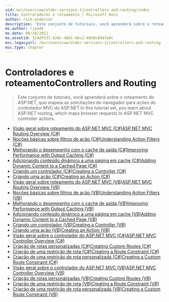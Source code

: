 ```yaml
---
uid: mvc/overview/older-versions-1/controllers-and-routing/index
title: Controladores e roteamento | Microsoft Docs
author: rick-anderson
description: 'Este conjunto de tutoriais, você aprenderá sobre o roteamento do ASP.NET, que mapeia as solicitações do navegador para ações do controlador MVC do ASP.NET.'
ms.author: riande
ms.date: 09/28/2011
ms.assetid: 124df537-428c-4861-b6c2-4830c094fe0c
msc.legacyurl: /mvc/overview/older-versions-1/controllers-and-routing
msc.type: chapter
---
```

<a name="controllers-and-routing"></a><span data-ttu-id="4cd88-103">Controladores e roteamento</span><span class="sxs-lookup"><span data-stu-id="4cd88-103">Controllers and Routing</span></span>
====================
> <span data-ttu-id="4cd88-104">Este conjunto de tutoriais, você aprenderá sobre o roteamento do ASP.NET, que mapeia as solicitações do navegador para ações do controlador MVC do ASP.NET.</span><span class="sxs-lookup"><span data-stu-id="4cd88-104">In this tutorial set, you learn about ASP.NET routing, which maps browser requests to ASP.NET MVC controller actions.</span></span>


- [<span data-ttu-id="4cd88-105">Visão geral sobre roteamento do ASP.NET MVC (C#)</span><span class="sxs-lookup"><span data-stu-id="4cd88-105">ASP.NET MVC Routing Overview (C#)</span></span>](asp-net-mvc-routing-overview-cs.md)
- [<span data-ttu-id="4cd88-106">Noções básicas sobre filtros de ação (C#)</span><span class="sxs-lookup"><span data-stu-id="4cd88-106">Understanding Action Filters (C#)</span></span>](understanding-action-filters-cs.md)
- [<span data-ttu-id="4cd88-107">Melhorando o desempenho com o cache de saída (C#)</span><span class="sxs-lookup"><span data-stu-id="4cd88-107">Improving Performance with Output Caching (C#)</span></span>](improving-performance-with-output-caching-cs.md)
- [<span data-ttu-id="4cd88-108">Adicionando conteúdo dinâmico a uma página em cache (C#)</span><span class="sxs-lookup"><span data-stu-id="4cd88-108">Adding Dynamic Content to a Cached Page (C#)</span></span>](adding-dynamic-content-to-a-cached-page-cs.md)
- [<span data-ttu-id="4cd88-109">Criando um controlador (C#)</span><span class="sxs-lookup"><span data-stu-id="4cd88-109">Creating a Controller (C#)</span></span>](creating-a-controller-cs.md)
- [<span data-ttu-id="4cd88-110">Criando uma ação (C#)</span><span class="sxs-lookup"><span data-stu-id="4cd88-110">Creating an Action (C#)</span></span>](creating-an-action-cs.md)
- [<span data-ttu-id="4cd88-111">Visão geral sobre roteamento do ASP.NET MVC (VB)</span><span class="sxs-lookup"><span data-stu-id="4cd88-111">ASP.NET MVC Routing Overview (VB)</span></span>](asp-net-mvc-routing-overview-vb.md)
- [<span data-ttu-id="4cd88-112">Noções básicas sobre filtros de ação (VB)</span><span class="sxs-lookup"><span data-stu-id="4cd88-112">Understanding Action Filters (VB)</span></span>](understanding-action-filters-vb.md)
- [<span data-ttu-id="4cd88-113">Melhorando o desempenho com o cache de saída (VB)</span><span class="sxs-lookup"><span data-stu-id="4cd88-113">Improving Performance with Output Caching (VB)</span></span>](improving-performance-with-output-caching-vb.md)
- [<span data-ttu-id="4cd88-114">Adicionando conteúdo dinâmico a uma página em cache (VB)</span><span class="sxs-lookup"><span data-stu-id="4cd88-114">Adding Dynamic Content to a Cached Page (VB)</span></span>](adding-dynamic-content-to-a-cached-page-vb.md)
- [<span data-ttu-id="4cd88-115">Criando um controlador (VB)</span><span class="sxs-lookup"><span data-stu-id="4cd88-115">Creating a Controller (VB)</span></span>](creating-a-controller-vb.md)
- [<span data-ttu-id="4cd88-116">Criando uma ação (VB)</span><span class="sxs-lookup"><span data-stu-id="4cd88-116">Creating an Action (VB)</span></span>](creating-an-action-vb.md)
- [<span data-ttu-id="4cd88-117">Visão geral sobre o controlador do ASP.NET MVC (C#)</span><span class="sxs-lookup"><span data-stu-id="4cd88-117">ASP.NET MVC Controller Overview (C#)</span></span>](aspnet-mvc-controllers-overview-cs.md)
- [<span data-ttu-id="4cd88-118">Criação de rotas personalizadas (C#)</span><span class="sxs-lookup"><span data-stu-id="4cd88-118">Creating Custom Routes (C#)</span></span>](creating-custom-routes-cs.md)
- [<span data-ttu-id="4cd88-119">Criação de uma restrição de rota (C#)</span><span class="sxs-lookup"><span data-stu-id="4cd88-119">Creating a Route Constraint (C#)</span></span>](creating-a-route-constraint-cs.md)
- [<span data-ttu-id="4cd88-120">Criação de uma restrição de rota personalizada (C#)</span><span class="sxs-lookup"><span data-stu-id="4cd88-120">Creating a Custom Route Constraint (C#)</span></span>](creating-a-custom-route-constraint-cs.md)
- [<span data-ttu-id="4cd88-121">Visão geral sobre o controlador do ASP.NET MVC (VB)</span><span class="sxs-lookup"><span data-stu-id="4cd88-121">ASP.NET MVC Controller Overview (VB)</span></span>](asp-net-mvc-controller-overview-vb.md)
- [<span data-ttu-id="4cd88-122">Criação de rotas personalizadas (VB)</span><span class="sxs-lookup"><span data-stu-id="4cd88-122">Creating Custom Routes (VB)</span></span>](creating-custom-routes-vb.md)
- [<span data-ttu-id="4cd88-123">Criação de uma restrição de rota (VB)</span><span class="sxs-lookup"><span data-stu-id="4cd88-123">Creating a Route Constraint (VB)</span></span>](creating-a-route-constraint-vb.md)
- [<span data-ttu-id="4cd88-124">Criação de uma restrição de rota personalizada (VB)</span><span class="sxs-lookup"><span data-stu-id="4cd88-124">Creating a Custom Route Constraint (VB)</span></span>](creating-a-custom-route-constraint-vb.md)

